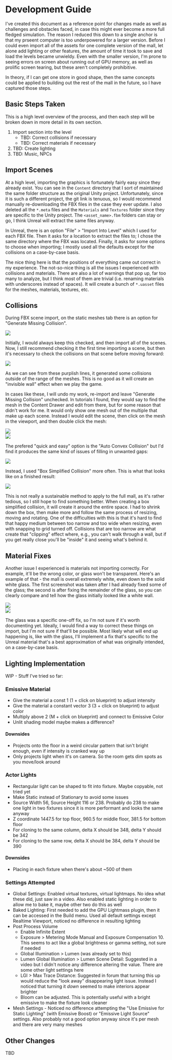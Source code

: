 # Development Guide

I've created this document as a reference point for changes made as well as challenges and obstacles faced, in case this might ever become a more full fledged simulation. The reason I reduced this down to a single anchor is that my prseent computer is too underpowered for a larger version. Before I could even import all of the assets for one complete version of the mall, let alone add lighting or other features, the amount of time it took to save and load the levels became unwieldy. Even with the smaller version, I'm prone to seeing errors on screen about running out of GPU memory, as well as prolific screen tearing, but these aren't completely prohibitive.

In theory, if I can get one store in good shape, then the same concepts could be applied to building out the rest of the mall in the future, so I have captured those steps.

## Basic Steps Taken

This is a high level overview of the process, and then each step will be broken down in more detail in its own section.

1. Import section into the level
    - TBD: Correct collisions if necessary
    - TBD: Correct materials if necessary
2. TBD: Create lighting
3. TBD: Music, NPCs

## Import Scenes

At a high level, importing the graphics is fortunately fairly easy since they already exist. You can see in the `Content` directory that I sort of maintained the same folder structure as the original Unity project. Unfortunately, since it is such a different project, the git link is tenuous, so I would recommend manually re-downloading the FBX files in the case they ever update. I also deleted all the `*.meta` files and the `Materials` and `Textures` folder since they are specific to the Unity project. The `<asset_name>.fbm` folders can stay or go, I think Unreal will extract the same files anyway.

In Unreal, there is an option "File" > "Import Into Level" which I used for each FBX file. Then it asks for a location to extract the files to; I chose the same directory where the FBX was located. Finally, it asks for some options to choose when importing; I mostly used all the defaults except for the collisions on a case-by-case basis.

The nice thing here is that the positions of everything came out correct in my experience. The not-so-nice thing is all the issues I experienced with collisions and materials. There are also a lot of warnings that pop up, far too many to analyze, but I think most of them are trivial (i.e. renaming materials with underscores instead of spaces). It will create a bunch of `*.uasset` files for the meshes, materials, textures, etc.

## Collisions

During FBX scene import, on the static meshes tab there is an option for "Generate Missing Collision". 

![](./Screenshots/Guide-01.PNG)

Initially, I would always keep this checked, and then import all of the scenes. Now, I still recommend checking it the first time importing a scene, but then it's necessary to check the collisions on that scene before moving forward:

![](./Screenshots/Guide-02.PNG)

As we can see from these purplish lines, it generated some collisions outside of the range of the meshes. This is no good as it will create an "invisible wall" effect when we play the game.

In cases like these, I will undo my work, re-import and leave "Generate Missing Collision" unchecked. In tutorials I found, they would say to find the mesh in the Content Drawer and edit from there, but for some reason that didn't work for me. It would only show one mesh out of the multiple that make up each scene. Instead I would edit the scene, then click on the mesh in the viewport, and then double click the mesh:

![](./Screenshots/Guide-03.PNG)  
![](./Screenshots/Guide-04.PNG)

The prefered "quick and easy" option is the "Auto Convex Collision" but I'd find it produces the same kind of issues of filling in unwanted gaps:

![](./Screenshots/Guide-05.png)

Instead, I used "Box Simplified Collision" more often. This is what that looks like on a finished result:

![](./Screenshots/Guide-06.png)

This is not really a sustainable method to apply to the full mall, as it's rather tedious, so I still hope to find something better. When creating a box simplified collision, it will create it around the entire space. I had to shrink down the box, then make more and follow the same process of resizing, moving and rotating. One of the difficulties with this is that it's hard to find that happy medium between too narrow and too wide when resizing, even with snapping to grid turned off. Collisions that are too narrow are what create that "clipping" effect where, e.g., you can't walk through a wall, but if you get really close you'll be "inside" it and seeing what's behind it.

## Material Fixes

Another issue I experienced is materials not importing correctly. For example, it'll be the wrong color, or glass won't be transparent. Here's an example of that - the mall is overall extremely white, even down to the solid white glass. The first screenshot was taken after I had already fixed some of the glass; the second is after fixing the remainder of the glass, so you can clearly compare and tell how the glass initially looked like a white wall.

![](./Screenshots/Guide-07.PNG)  
![](./Screenshots/Guide-08.PNG)

The glass was a specific one-off fix, so I'm not sure if it's worth documenting yet. Ideally, I would find a way to correct these things on import, but I'm not sure if that'll be possible. Most likely what will end up happening is, like with the glass, I'll implement a fix that's specific to the Unreal material that's a best approximation of what was originally intended, on a case-by-case basis.

## Lighting Implementation

WIP - Stuff I've tried so far:

### Emissive Material

- Give the material a const 1 (1 + click on blueprint) to adjust intensity
- Give the material a constant vector 3 (3 + click on blueprint) to adjust color
- Multiply above 2 (M + click on blueprint) and connect to Emissive Color
- Unlit shading model maybe makes a difference?

#### Downsides
- Projects onto the floor in a weird circular pattern that isn't bright enough, even if intensity is cranked way up
- Only projects light when it's on camera. So the room gets dim spots as you move/look around

### Actor Lights
- Rectangular light can be shaped to fit into fixture. Maybe copyable, not tried yet
- Make Static instead of Stationary to avoid some issues
- Source Width 56, Source Height 116 or 238. Probably do 238 to make one light in two fixtures since it is more performant and looks the same anyway
- Z coordinate 1447.5 for top floor, 960.5 for middle floor, 381.5 for bottom floor
- For cloning to the same column, delta X should be 348, delta Y should be 342
- For cloning to the same row, delta X should be 384, delta Y should be 390

#### Downsides

- Placing in each fixture when there's about ~500 of them

### Settings Attempted

- Global Settings: Enabled virtual textures, virtual lightmaps. No idea what these did, just saw in a video. Also enabled static lighting in order to allow me to bake it, maybe other two do this as well
- Baked Lighting: First needed to add the GPU Lightmass plugin, then it can be accessed in the Build menu. Used all default settings except Realtime Viewport, noticed no difference in resulting lighting
- Post Process Volume
    - Enable Infinite Extent
    - Exposure > Metering Mode Manual and Exposure Compensation 10. This seems to act like a global brightness or gamma setting, not sure if needed
    - Global Illumination > Lumen (was already set to this)
    - Lumen Global Illumination > Lumen Scene Detail: Suggested in a video but I didn't notice any difference altering the value. There are some other light settings here
    - LGI > Max Trace Distance: Suggested in forum that turning this up would reduce the "look away" disappearing light issue. Instead I noticed that turning it _down_ seemed to make interiors appear brighter
    - Bloom can be adjusted. This is potentially useful with a bright emissive to make the fixture look cleaner
- Mesh Settings - Noticed no difference attempting the "Use Emissive for Static Lighting" (with Emissive Boost) or "Emissive Light Source" settings. Also probably not a good option anyway since it's per mesh and there are very many meshes

## Other Changes

TBD